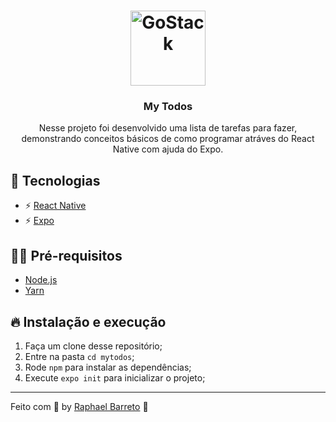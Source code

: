 <h1 align="center">
  <img alt="GoStack" src="https://i.imgur.com/iwXc02b.png" width="120px" />
</h1>

<h3 align="center">
  My Todos
</h3>

<p align="center">Nesse projeto foi desenvolvido uma lista de tarefas para fazer, demonstrando conceitos básicos de como programar atráves do React Native com ajuda do Expo.</p>

## 🚀 Tecnologias

- ⚡ [React Native](https://facebook.github.io/react-native/)
- ⚡ [Expo](https://expo.io/)

## ✋🏻 Pré-requisitos

- [Node.js](https://nodejs.org/en/)
- [Yarn](https://yarnpkg.com/pt-BR/docs/install)

## 🔥 Instalação e execução

1. Faça um clone desse repositório;
2. Entre na pasta `cd mytodos`;
3. Rode `npm` para instalar as dependências;
4. Execute `expo init` para inicializar o projeto;

---

Feito com 💖 by [Raphael Barreto](https://raphabarreto.com.br/) 👋
